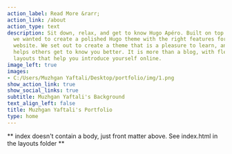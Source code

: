 ```yaml
---
action_label: Read More &rarr;
action_link: /about
action_type: text
description: Sit down, relax, and get to know Hugo Apéro. Built on top of Blogophonic,
  we wanted to create a polished Hugo theme with the right features for a true personal
  website. We set out to create a theme that is a pleasure to learn, and one that
  helps others get to know you better. It is more than a blog, with flexible custom
  layouts that help you introduce yourself online.
image_left: true
images:
- C:/Users/Muzhgan Yaftali/Desktop/portfolio/img/1.png
show_action_link: true
show_social_links: true
subtitle: Muzhgan Yaftali's Background
text_align_left: false
title: Muzhgan Yaftali's Portfolio
type: home
---
```


** index doesn't contain a body, just front matter above.
See index.html in the layouts folder **
